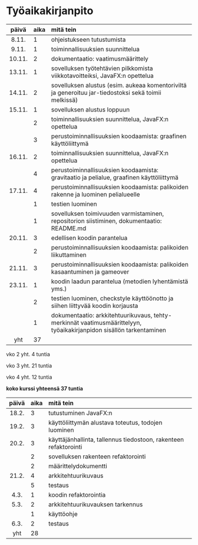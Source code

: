 # Työaikakirjanpito

| päivä  | aika | mitä tein |
| :-----:|:-----|:-----|
| 8.11.  | 1    | ohjeistukseen tutustumista |
| 9.11.  | 1    | toiminnallisuuksien suunnittelua |
| 10.11. | 2    | dokumentaatio: vaatimusmäärittely |
| 13.11. | 1    | sovelluksen työtehtävien pilkkomista viikkotavoitteiksi, JavaFX:n opettelua |
| 14.11. | 2    | sovelluksen alustus (esim. aukeaa komentoriviltä ja generoituu jar-tiedostoksi sekä toimii melkissä) |
| 15.11. | 1    | sovelluksen alustus loppuun |
|        | 2    | toiminnallisuuksien suunnittelua, JavaFX:n opettelua |
|        | 3    | perustoiminnallisuuksien koodaamista: graafinen käyttöliittymä |
| 16.11. | 2    | toiminnallisuuksien suunnittelua, JavaFX:n opettelua |
|        | 4    | perustoiminnallisuuksien koodaamista: gravitaatio ja pelialue, graafinen käyttöliittymä |
| 17.11. | 4    | perustoiminnallisuuksien koodaamista: palikoiden rakenne ja luominen pelialueelle |
|        | 1    | testien luominen |
|        | 1    | sovelluksen toimivuuden varmistaminen, repositorion siistiminen, dokumentaatio: README.md |
| 20.11. | 3    | edellisen koodin parantelua |
|        | 2    | perustoiminnallisuuksien koodaamista: palikoiden liikuttaminen |
| 21.11. | 3    | perustoiminnallisuuksien koodaamista: palikoiden kasaantuminen ja gameover |
| 23.11. | 1    | koodin laadun parantelua (metodien lyhentämistä yms.) |
|        | 2    | testien luominen, checkstyle käyttöönotto ja siihen liittyvää koodin korjausta |
|        | 1    | dokumentaatio: arkkitehtuurikuvaus, tehty-merkinnät vaatimusmäärittelyyn, työaikakirjanpidon sisällön tarkentaminen |
| yht    | 37   | |

vko 2 yht. 4 tuntia

vko 3 yht. 21 tuntia

vko 4 yht. 12 tuntia

**koko kurssi yhteensä 37 tuntia**


| päivä | aika | mitä tein  |
| :----:|:-----| :-----|
| 18.2. | 3    | tutustuminen JavaFX:n |
| 19.2. | 3    | käyttöliittymän alustava toteutus, todojen luominen |
| 20.2. | 3    | käyttäjänhallinta, tallennus tiedostoon, rakenteen refaktorointi |
|       | 2    | sovelluksen rakenteen refaktorointi |
|       | 2    | määrittelydokumentti |
| 21.2. | 4    | arkkitehtuurikuvaus |
|       | 5    | testaus |
| 4.3.  | 1    | koodin refaktorointia |
| 5.3.  | 2    | arkkitehtuurikuvauksen tarkennus |
|       | 1    | käyttöohje |
| 6.3.  | 2    | testaus |
| yht   | 28   | | 
